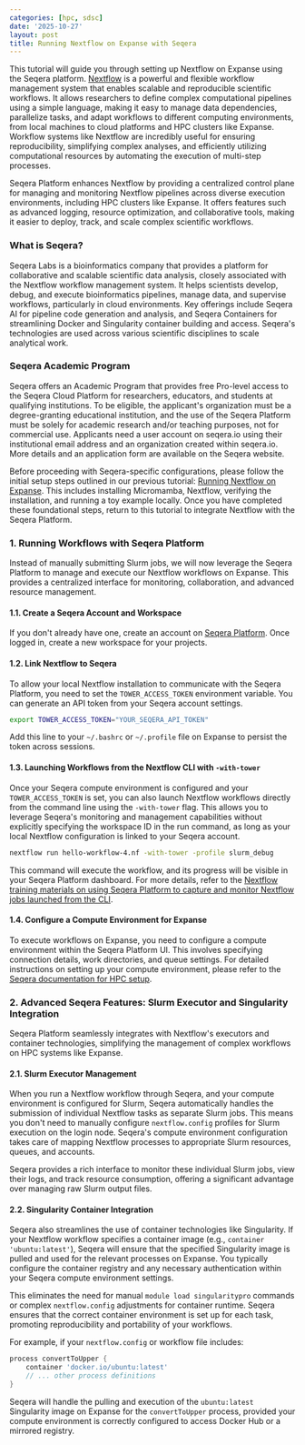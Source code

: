 ```yaml
---
categories: [hpc, sdsc]
date: '2025-10-27'
layout: post
title: Running Nextflow on Expanse with Seqera
---
```


This tutorial will guide you through setting up Nextflow on Expanse using the Seqera platform. [Nextflow](https://www.nextflow.io/) is a powerful and flexible workflow management system that enables scalable and reproducible scientific workflows. It allows researchers to define complex computational pipelines using a simple language, making it easy to manage data dependencies, parallelize tasks, and adapt workflows to different computing environments, from local machines to cloud platforms and HPC clusters like Expanse. Workflow systems like Nextflow are incredibly useful for ensuring reproducibility, simplifying complex analyses, and efficiently utilizing computational resources by automating the execution of multi-step processes.

Seqera Platform enhances Nextflow by providing a centralized control plane for managing and monitoring Nextflow pipelines across diverse execution environments, including HPC clusters like Expanse. It offers features such as advanced logging, resource optimization, and collaborative tools, making it easier to deploy, track, and scale complex scientific workflows.

### What is Seqera?

Seqera Labs is a bioinformatics company that provides a platform for collaborative and scalable scientific data analysis, closely associated with the Nextflow workflow management system. It helps scientists develop, debug, and execute bioinformatics pipelines, manage data, and supervise workflows, particularly in cloud environments. Key offerings include Seqera AI for pipeline code generation and analysis, and Seqera Containers for streamlining Docker and Singularity container building and access. Seqera's technologies are used across various scientific disciplines to scale analytical work.

### Seqera Academic Program

Seqera offers an Academic Program that provides free Pro-level access to the Seqera Cloud Platform for researchers, educators, and students at qualifying institutions. To be eligible, the applicant's organization must be a degree-granting educational institution, and the use of the Seqera Platform must be solely for academic research and/or teaching purposes, not for commercial use. Applicants need a user account on seqera.io using their institutional email address and an organization created within seqera.io. More details and an application form are available on the Seqera website.

Before proceeding with Seqera-specific configurations, please follow the initial setup steps outlined in our previous tutorial: [Running Nextflow on Expanse](/posts/2025-10-07-running-nextflow-on-expanse.html). This includes installing Micromamba, Nextflow, verifying the installation, and running a toy example locally. Once you have completed these foundational steps, return to this tutorial to integrate Nextflow with the Seqera Platform.

### 1. Running Workflows with Seqera Platform

Instead of manually submitting Slurm jobs, we will now leverage the Seqera Platform to manage and execute our Nextflow workflows on Expanse. This provides a centralized interface for monitoring, collaboration, and advanced resource management.

#### 1.1. Create a Seqera Account and Workspace

If you don't already have one, create an account on [Seqera Platform](https://seqera.io/). Once logged in, create a new workspace for your projects.

#### 1.2. Link Nextflow to Seqera

To allow your local Nextflow installation to communicate with the Seqera Platform, you need to set the `TOWER_ACCESS_TOKEN` environment variable. You can generate an API token from your Seqera account settings.

```bash
export TOWER_ACCESS_TOKEN="YOUR_SEQERA_API_TOKEN"
```

Add this line to your `~/.bashrc` or `~/.profile` file on Expanse to persist the token across sessions.

#### 1.3. Launching Workflows from the Nextflow CLI with `-with-tower`

Once your Seqera compute environment is configured and your `TOWER_ACCESS_TOKEN` is set, you can also launch Nextflow workflows directly from the command line using the `-with-tower` flag. This allows you to leverage Seqera's monitoring and management capabilities without explicitly specifying the workspace ID in the run command, as long as your local Nextflow configuration is linked to your Seqera account.

```bash
nextflow run hello-workflow-4.nf -with-tower -profile slurm_debug
```

This command will execute the workflow, and its progress will be visible in your Seqera Platform dashboard. For more details, refer to the [Nextflow training materials on using Seqera Platform to capture and monitor Nextflow jobs launched from the CLI](https://training.nextflow.io/2.0/hello_nextflow/10_hello_seqera/#1-use-seqera-platform-to-capture-and-monitor-nextflow-jobs-launched-from-the-cli).

#### 1.4. Configure a Compute Environment for Expanse

To execute workflows on Expanse, you need to configure a compute environment within the Seqera Platform UI. This involves specifying connection details, work directories, and queue settings. For detailed instructions on setting up your compute environment, please refer to the [Seqera documentation for HPC setup](https://docs.seqera.io/platform/compute-environments/hpc/).

### 2. Advanced Seqera Features: Slurm Executor and Singularity Integration

Seqera Platform seamlessly integrates with Nextflow's executors and container technologies, simplifying the management of complex workflows on HPC systems like Expanse.

#### 2.1. Slurm Executor Management

When you run a Nextflow workflow through Seqera, and your compute environment is configured for Slurm, Seqera automatically handles the submission of individual Nextflow tasks as separate Slurm jobs. This means you don't need to manually configure `nextflow.config` profiles for Slurm execution on the login node. Seqera's compute environment configuration takes care of mapping Nextflow processes to appropriate Slurm resources, queues, and accounts.

Seqera provides a rich interface to monitor these individual Slurm jobs, view their logs, and track resource consumption, offering a significant advantage over managing raw Slurm output files.

#### 2.2. Singularity Container Integration

Seqera also streamlines the use of container technologies like Singularity. If your Nextflow workflow specifies a container image (e.g., `container 'ubuntu:latest'`), Seqera will ensure that the specified Singularity image is pulled and used for the relevant processes on Expanse. You typically configure the container registry and any necessary authentication within your Seqera compute environment settings.

This eliminates the need for manual `module load singularitypro` commands or complex `nextflow.config` adjustments for container runtime. Seqera ensures that the correct container environment is set up for each task, promoting reproducibility and portability of your workflows.

For example, if your `nextflow.config` or workflow file includes:

```groovy
process convertToUpper {
    container 'docker.io/ubuntu:latest'
    // ... other process definitions
}
```

Seqera will handle the pulling and execution of the `ubuntu:latest` Singularity image on Expanse for the `convertToUpper` process, provided your compute environment is correctly configured to access Docker Hub or a mirrored registry.
